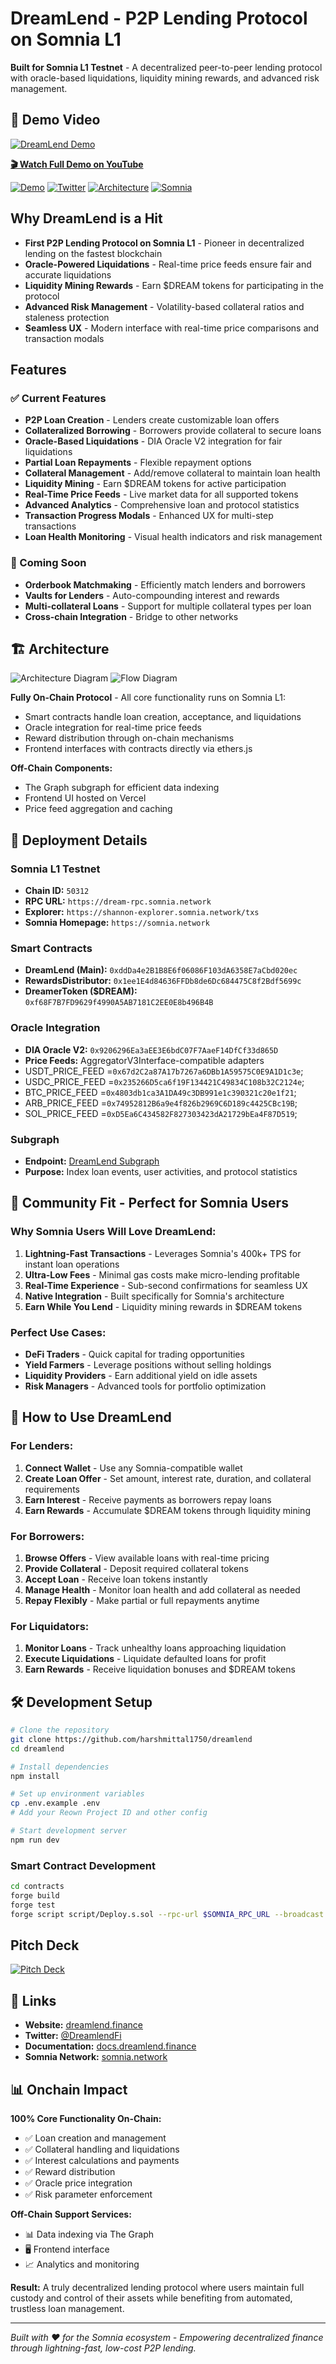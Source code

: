 # DreamLend - P2P Lending Protocol on Somnia L1

**Built for Somnia L1 Testnet** - A decentralized peer-to-peer lending protocol with oracle-based liquidations, liquidity mining rewards, and advanced risk management.

## 🎥 Demo Video

[![DreamLend Demo](https://img.youtube.com/vi/0Iou8WJnigM/maxresdefault.jpg)](https://www.youtube.com/watch?v=2e_KI3gE-Tk)

**[🎬 Watch Full Demo on YouTube](https://www.youtube.com/watch?v=2e_KI3gE-Tk)**

[![Demo](https://img.shields.io/badge/🎬_Demo-Watch_Video-red?style=flat&logo=youtube)](https://www.youtube.com/watch?v=2e_KI3gE-Tk)
[![Twitter](https://img.shields.io/badge/Twitter-@DreamlendFi-1DA1F2?style=flat&logo=twitter)](https://x.com/DreamlendFi)
[![Architecture](https://img.shields.io/badge/Architecture-Diagram-blue)](#architecture)
[![Somnia](https://img.shields.io/badge/Built%20for-Somnia%20L1-purple)](https://somnia.network)

## Why DreamLend is a Hit

- **First P2P Lending Protocol on Somnia L1** - Pioneer in decentralized lending on the fastest blockchain
- **Oracle-Powered Liquidations** - Real-time price feeds ensure fair and accurate liquidations
- **Liquidity Mining Rewards** - Earn $DREAM tokens for participating in the protocol
- **Advanced Risk Management** - Volatility-based collateral ratios and staleness protection
- **Seamless UX** - Modern interface with real-time price comparisons and transaction modals

## Features

### ✅ Current Features

- **P2P Loan Creation** - Lenders create customizable loan offers
- **Collateralized Borrowing** - Borrowers provide collateral to secure loans
- **Oracle-Based Liquidations** - DIA Oracle V2 integration for fair liquidations
- **Partial Loan Repayments** - Flexible repayment options
- **Collateral Management** - Add/remove collateral to maintain loan health
- **Liquidity Mining** - Earn $DREAM tokens for active participation
- **Real-Time Price Feeds** - Live market data for all supported tokens
- **Advanced Analytics** - Comprehensive loan and protocol statistics
- **Transaction Progress Modals** - Enhanced UX for multi-step transactions
- **Loan Health Monitoring** - Visual health indicators and risk management

### 🔄 Coming Soon

- **Orderbook Matchmaking** - Efficiently match lenders and borrowers
- **Vaults for Lenders** - Auto-compounding interest and rewards
- **Multi-collateral Loans** - Support for multiple collateral types per loan
- **Cross-chain Integration** - Bridge to other networks

## 🏗️ Architecture

![Architecture Diagram](/architecture_diagram.png)
![Flow Diagram](/flow_diagram.png)

**Fully On-Chain Protocol** - All core functionality runs on Somnia L1:

- Smart contracts handle loan creation, acceptance, and liquidations
- Oracle integration for real-time price feeds
- Reward distribution through on-chain mechanisms
- Frontend interfaces with contracts directly via ethers.js

**Off-Chain Components:**

- The Graph subgraph for efficient data indexing
- Frontend UI hosted on Vercel
- Price feed aggregation and caching

## 📱 Deployment Details

### **Somnia L1 Testnet**

- **Chain ID:** `50312`
- **RPC URL:** `https://dream-rpc.somnia.network`
- **Explorer:** `https://shannon-explorer.somnia.network/txs`
- **Somnia Homepage:** `https://somnia.network`

### **Smart Contracts**

- **DreamLend (Main):** `0xddDa4e2B1B8E6f06086F103dA6358E7aCbd020ec`
- **RewardsDistributor:** `0x1ee1E4d84636FFDb8de6Dc684475C8f2Bdf5699c`
- **DreamerToken ($DREAM):** `0xf68F7B7FD9629f4990A5AB7181C2EE0E8b496B4B`
<!-- - **SomniaConfig:** `0x[Contract Address]` -->

### **Oracle Integration**

- **DIA Oracle V2:** `0x9206296Ea3aEE3E6bdC07F7AaeF14DfCf33d865D`
- **Price Feeds:** AggregatorV3Interface-compatible adapters
- USDT_PRICE_FEED =`0x67d2C2a87A17b7267a6DBb1A59575C0E9A1D1c3e`;
- USDC_PRICE_FEED =`0x235266D5ca6f19F134421C49834C108b32C2124e`;
- BTC_PRICE_FEED =`0x4803db1ca3A1DA49c3DB991e1c390321c20e1f21`;
- ARB_PRICE_FEED =`0x74952812B6a9e4f826b2969C6D189c4425CBc19B`;
- SOL_PRICE_FEED =`0xD5Ea6C434582F827303423dA21729bEa4F87D519`;

### **Subgraph**

- **Endpoint:** [DreamLend Subgraph](https://api.subgraph.somnia.network/api/public/d5671b32-2846-489e-a577-e7d9702dd17b/subgraphs/dreamlend-graph/v0.0.3/)
- **Purpose:** Index loan events, user activities, and protocol statistics

## 🌟 Community Fit - Perfect for Somnia Users

### **Why Somnia Users Will Love DreamLend:**

1. **Lightning-Fast Transactions** - Leverages Somnia's 400k+ TPS for instant loan operations
2. **Ultra-Low Fees** - Minimal gas costs make micro-lending profitable
3. **Real-Time Experience** - Sub-second confirmations for seamless UX
4. **Native Integration** - Built specifically for Somnia's architecture
5. **Earn While You Lend** - Liquidity mining rewards in $DREAM tokens

### **Perfect Use Cases:**

- **DeFi Traders** - Quick capital for trading opportunities
- **Yield Farmers** - Leverage positions without selling holdings
- **Liquidity Providers** - Earn additional yield on idle assets
- **Risk Managers** - Advanced tools for portfolio optimization

## 🚀 How to Use DreamLend

### **For Lenders:**

1. **Connect Wallet** - Use any Somnia-compatible wallet
2. **Create Loan Offer** - Set amount, interest rate, duration, and collateral requirements
3. **Earn Interest** - Receive payments as borrowers repay loans
4. **Earn Rewards** - Accumulate $DREAM tokens through liquidity mining

### **For Borrowers:**

1. **Browse Offers** - View available loans with real-time pricing
2. **Provide Collateral** - Deposit required collateral tokens
3. **Accept Loan** - Receive loan tokens instantly
4. **Manage Health** - Monitor loan health and add collateral as needed
5. **Repay Flexibly** - Make partial or full repayments anytime

### **For Liquidators:**

1. **Monitor Loans** - Track unhealthy loans approaching liquidation
2. **Execute Liquidations** - Liquidate defaulted loans for profit
3. **Earn Rewards** - Receive liquidation bonuses and $DREAM tokens

## 🛠️ Development Setup

```bash
# Clone the repository
git clone https://github.com/harshmittal1750/dreamlend
cd dreamlend

# Install dependencies
npm install

# Set up environment variables
cp .env.example .env
# Add your Reown Project ID and other config

# Start development server
npm run dev
```

### **Smart Contract Development**

```bash
cd contracts
forge build
forge test
forge script script/Deploy.s.sol --rpc-url $SOMNIA_RPC_URL --broadcast
```

## Pitch Deck

[![Pitch Deck](https://img.shields.io/badge/📄_Pitch_Deck-View_Document-blue?style=flat&logo=google-drive)](./dreamlendfinance-Somnia-hackathon.pdf)

## 🔗 Links

- **Website:** [dreamlend.finance](https://www.dreamlend.finance/)
- **Twitter:** [@DreamlendFi](https://x.com/DreamlendFi)
- **Documentation:** [docs.dreamlend.finance](https://docs.dreamlend.finance)
- **Somnia Network:** [somnia.network](https://somnia.network)

## 📊 Onchain Impact

**100% Core Functionality On-Chain:**

- ✅ Loan creation and management
- ✅ Collateral handling and liquidations
- ✅ Interest calculations and payments
- ✅ Reward distribution
- ✅ Oracle price integration
- ✅ Risk parameter enforcement

**Off-Chain Support Services:**

- 📊 Data indexing via The Graph
- 🖥️ Frontend interface
- 📈 Analytics and monitoring

**Result:** A truly decentralized lending protocol where users maintain full custody and control of their assets while benefiting from automated, trustless loan management.

---

_Built with ❤️ for the Somnia ecosystem - Empowering decentralized finance through lightning-fast, low-cost P2P lending._
